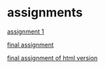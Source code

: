 # assignments


[assignment 1](https://github.com/zqr544133141/assignments/blob/master/Assignment%201.ipynb)

[final assignment](https://github.com/zqr544133141/assignments/blob/master/Final%20Assignment%20AEA1.ipynb)

[final assignment of html version](https://github.com/zqr544133141/assignments/blob/master/Final%20Assignment%20AEA1.html)

